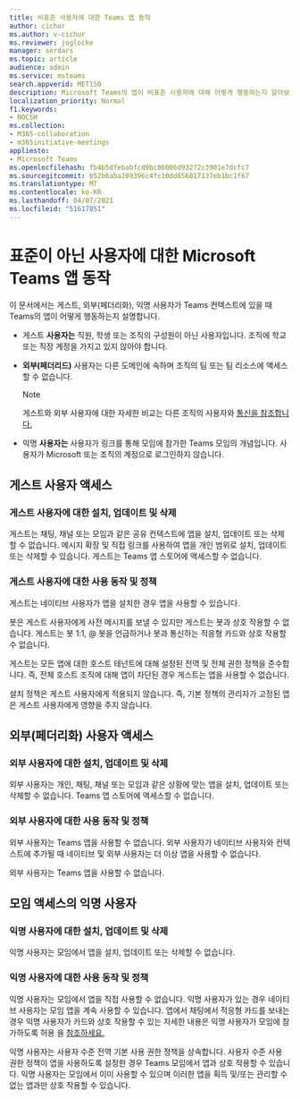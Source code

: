 ```yaml
---
title: 비표준 사용자에 대한 Teams 앱 동작
author: cichur
ms.author: v-cichur
ms.reviewer: joglocke
manager: serdars
ms.topic: article
audience: admin
ms.service: msteams
search.appverid: MET150
description: Microsoft Teams의 앱이 비표준 사용자에 대해 어떻게 행동하는지 알아보고
localization_priority: Normal
f1.keywords:
- NOCSH
ms.collection:
- M365-collaboration
- m365initiative-meetings
appliesto:
- Microsoft Teams
ms.openlocfilehash: fb4b5dfebabfcd0bc86006d93272c3901e7dcfc7
ms.sourcegitcommit: b52b6aba289396c4fc10dd856817137eb1bc1f67
ms.translationtype: MT
ms.contentlocale: ko-KR
ms.lasthandoff: 04/07/2021
ms.locfileid: "51617851"
---
```

# <a name="microsoft-teams-apps-behavior-for-non-standard-users"></a>표준이 아닌 사용자에 대한 Microsoft Teams 앱 동작

이 문서에서는 게스트, 외부(페더리화), 익명 사용자가 Teams 컨텍스트에 있을 때 Teams의 앱이 어떻게 행동하는지 설명합니다.

- 게스트 **사용자는** 직원, 학생 또는 조직의 구성원이 아닌 사용자입니다. 조직에 학교 또는 직장 계정을 가지고 있지 않아야 합니다.

- **외부(페더리드)** 사용자는 다른 도메인에 속하며 조직의 팀 또는 팀 리소스에 액세스할 수 없습니다.

  > [!Note]
  > 게스트와 외부 사용자에 대한 자세한 비교는 다른 조직의 사용자와 [통신을 참조합니다.](./communicate-with-users-from-other-organizations.md)

- 익명 **사용자는** 사용자가 링크를 통해 모임에 참가한 Teams 모임의 개념입니다. 사용자가 Microsoft 또는 조직의 계정으로 로그인하지 않습니다.

## <a name="guest-user-access"></a>게스트 사용자 액세스

### <a name="install-update-and-delete-for-guest-users"></a>게스트 사용자에 대한 설치, 업데이트 및 삭제

게스트는 채팅, 채널 또는 모임과 같은 공유 컨텍스트에 앱을 설치, 업데이트 또는 삭제할 수 없습니다. 메시지 확장 및 직접 링크를 사용하여 앱을 개인 범위로 설치, 업데이트 또는 삭제할 수 있습니다. 게스트는 Teams 앱 스토어에 액세스할 수 없습니다.

### <a name="usage-behavior-and-policy-for-guest-users"></a>게스트 사용자에 대한 사용 동작 및 정책

게스트는 네이티브 사용자가 앱을 설치한 경우 앱을 사용할 수 있습니다.

봇은 게스트 사용자에게 사전 메시지를 보낼 수 있지만 게스트는 봇과 상호 작용할 수 없습니다. 게스트는 봇 1:1, @ 봇을 언급하거나 봇과 통신하는 적응형 카드와 상호 작용할 수 없습니다.

게스트는 모든 앱에 대한 호스트 테넌트에 대해 설정된 전역 및 전체 권한 정책을 준수합니다. 즉, 전체 호스트 조직에 대해 앱이 차단된 경우 게스트는 앱을 사용할 수 없습니다.

설치 정책은 게스트 사용자에게 적용되지 않습니다. 즉, 기본 정책의 관리자가 고정된 앱은 게스트 사용자에게 영향을 주지 않습니다.

## <a name="external-federated-user-access"></a>외부(페더리화) 사용자 액세스

### <a name="install-update-and-delete-for-external-users"></a>외부 사용자에 대한 설치, 업데이트 및 삭제

외부 사용자는 개인, 채팅, 채널 또는 모임과 같은 상황에 맞는 앱을 설치, 업데이트 또는 삭제할 수 없습니다. Teams 앱 스토어에 액세스할 수 없습니다.

### <a name="usage-behavior-and-policy-for-external-users"></a>외부 사용자에 대한 사용 동작 및 정책

외부 사용자는 Teams 앱을 사용할 수 없습니다. 외부 사용자가 네이티브 사용자와 컨텍스트에 추가될 때 네이티브 및 외부 사용자는 더 이상 앱을 사용할 수 없습니다.

외부 사용자는 Teams 앱을 사용할 수 없습니다.

## <a name="anonymous-user-in-meetings-access"></a>모임 액세스의 익명 사용자

### <a name="install-update-and-delete-for-anonymous-users"></a>익명 사용자에 대한 설치, 업데이트 및 삭제

익명 사용자는 모임에서 앱을 설치, 업데이트 또는 삭제할 수 없습니다.

### <a name="usage-behavior-and-policy-for-anonymous-users"></a>익명 사용자에 대한 사용 동작 및 정책

익명 사용자는 모임에서 앱을 직접 사용할 수 없습니다. 익명 사용자가 있는 경우 네이티브 사용자는 모임 앱을 계속 사용할 수 있습니다. 앱에서 채팅에서 적응형 카드를 보내는 경우 익명 사용자가 카드와 상호 작용할 수 있는 자세한 내용은 익명 사용자가 모임에 참가하도록 허용 을 [참조하세요.](https://docs.microsoft.com/microsoftteams/meeting-settings-in-teams#allow-anonymous-users-to-join-meetings)

익명 사용자는 사용자 수준 전역 기본 사용 권한 정책을 상속합니다. 사용자 수준 사용 권한 정책이 앱을 사용하도록 설정한 경우 Teams 모임에서 앱과 상호 작용할 수 있습니다. 익명 사용자는 모임에서 이미 사용할 수 있으며 이러한 앱을 획득 및/또는 관리할 수 없는 앱과만 상호 작용할 수 있습니다.
